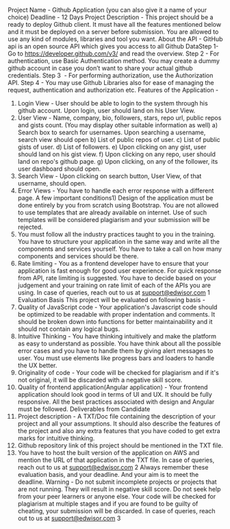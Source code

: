 Project Name - Github Application
(you can also give it a name of your choice)
Deadline - 12 Days
Project Description -
This project should be a ready to deploy Github client. It must have all the
features mentioned below and it must be deployed on a server before
submission. You are allowed to use any kind of modules, libraries and tool you
want.
About the API -
GitHub api is an open source API which gives you access to all Github DataStep
1​- Go to https://developer.github.com/v3/ and read the overview.
Step 2​ - For authentication, use Basic Authentication method. ​You may create a dummy
github account in case you don’t want to share your actual github credentials.
Step 3 ​ - For performing authorization, use the Authorization API.
Step 4​ - You may use Github Libraries also for ease of managing the request,
authentication and authorization etc.
Features of the Application -
1) Login View -​ ​User should be able to login to the system through his github
account. Upon login, user should land on his User View​.
2) User View - ​Name, company, bio, followers, stars, repo url, public repos and
gists count. (You may display other suitable information as well)
a) Search box to search for usernames. Upon searching a username,
search view should open
b) List of public repos of user.
c) List of public gists of user.
d) List of followers.
e) Upon clicking on any gist, user should land on his gist view.
f) Upon clicking on any repo, user should land on repo's github page.
g) Upon clicking, on any of the follower, its user dashboard should open.
3) Search View - ​Upon clicking on search button, User View,​ of that username,
should open.
4) Error Views​ - You have to handle each error response with a different page.
A few important conditions1)
Design of the application must be done entirely by you from scratch using Bootstrap.
You are not allowed to use templates that are already available on internet. Use of such
templates will be considered plagiarism and your submission will be rejected.
2) You must follow all the industry practices taught to you in the training. You have to
structure your application in the same way and write all the components and services
yourself. You have to take a call on how many components and services should be
there.
3) Rate limiting - You as a frontend developer have to ensure that your application is
fast enough for good user experience. For quick response from API, rate limiting is
suggested. You have to decide based on your judgement and your training on rate limit
of each of the APIs you are using.
In case of queries, reach out to us at support@edwisor.com
1
Evaluation Basis
This project will be evaluated on following basis -
1) Quality of JavaScript code - ​Your application's Javascript code should be
optimized to be readable with proper indentation and comments. It should be
broken down into functions for better maintainability and it should not contain any
logical bugs.
2) Intuitive Thinking - ​You have thinking intuitively and make the platform as easy
to understand as possible. You have think about all the possible error cases and
you have to handle them by giving alert messages to user. You must use
elements like progress bars and loaders to handle the UX better.
3) Originality of code - ​Your code will be checked for plagiarism and if it's not
original, it will be discarded with a negative skill score.
4) Quality of frontend application(Angular application) - ​Your frontend
application should look good in terms of UI and UX. It should be fully responsive.
All the best practices associated with design and Angular must be followed.
Deliverables from Candidate
1) Project description - A TXT/Doc file containing the description of your project
and all your assumptions. It should also describe the features of the project and
also any extra features that you have coded to get extra marks for intuitive
thinking.
2) Github repository link of this project should be mentioned in the TXT file.
3) You have to host the built version of the application on AWS and mention the
URL of that application in the TXT file.
In case of queries, reach out to us at support@edwisor.com
2
Always remember these evaluation basis, and your deadline. And your aim is to
meet the deadline.
Warning​ - Do not submit incomplete projects or projects that are not running. They will
result in negative skill score. Do not seek help from your peer learners or anyone else.
Your code will be checked for plagiarism at multiple stages and if you are found to be
guilty of cheating, your submission will be discarded.
In case of queries, reach out to us at support@edwisor.com
3
